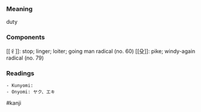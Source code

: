 ### Meaning

duty

### Components

[[彳]]: stop; linger; loiter; going man radical (no. 60) [[殳]]: pike; windy-again radical (no. 79)

### Readings

```
- Kunyomi: 
- Onyomi: ヤク、エキ
```

#kanji